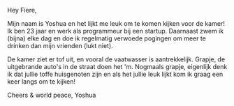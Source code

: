 Hey Fiere,

Mijn naam is Yoshua en het lijkt me leuk om te komen kijken voor de kamer! Ik ben 23 jaar en werk als programmeur bij een startup. Daarnaast zwem ik (bijna) elke dag en doe ik regelmatig verwoede pogingen om meer te drinken dan mijn vrienden (lukt niet).

De kamer ziet er tof uit, en vooral de vaatwasser is aantrekkelijk. Grapje, de uitgebrande auto's in de straat doen het 'm. Nogmaals grapje, eigenlijk denk ik dat jullie toffe huisgenoten zijn en als het jullie leuk lijkt kom ik graag een keer langs om te kijken!

Cheers & world peace,
Yoshua